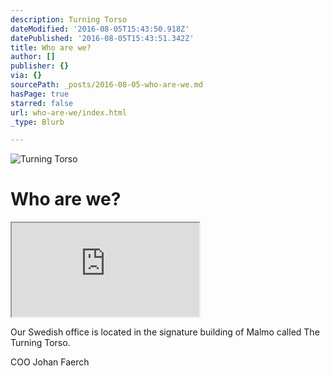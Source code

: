 ```yaml
---
description: Turning Torso
dateModified: '2016-08-05T15:43:50.918Z'
datePublished: '2016-08-05T15:43:51.342Z'
title: Who are we?
author: []
publisher: {}
via: {}
sourcePath: _posts/2016-08-05-who-are-we.md
hasPage: true
starred: false
url: who-are-we/index.html
_type: Blurb

---
```

![Turning Torso](https://the-grid-user-content.s3-us-west-2.amazonaws.com/eedb1f11-2ff9-4bf1-b1b7-7be2687422d4.jpg)

# Who are we?

<iframe src="https://the-grid.github.io/ed-location/?latitude=55.613228&amp;longitude=12.976418&amp;zoom=9&amp;address=Turning%20Torso%2C%20Lilla%20Varvsgatan%2C%20211%2015%20Malm%C3%B6%2C%20Sk%C3%A5ne%20l%C3%A4n%2C%20Sweden" style=""></iframe>

Our Swedish office is located in the signature building of Malmo called The Turning Torso.

COO Johan Faerch